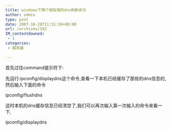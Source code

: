 ```yaml
---
title: windows下两个很有用的dns刷新命令
author: admin
type: post
date: 2007-10-28T11:51:50+00:00
url: /archives/193
IM_contentdowned:
 - 1
categories:
 - 服务器

---
```

首先过往command提示符下:

先运行:ipconfig/displaydns这个命令,查看一下本机已经缓存了那些的dns信息的,然后输入下面的命令

ipconfig/flushdns

这时本机的dns缓存信息已经清空了,我们可以再次输入第一次输入的命令来看一下,

ipconfig/displaydns